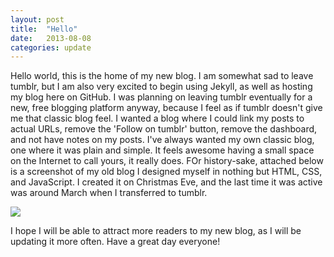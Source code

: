 ```yaml
---
layout: post
title:  "Hello"
date:   2013-08-08
categories: update
---
```


Hello world, this is the home of my new blog. I am somewhat sad to leave tumblr, but I am also very excited to begin using Jekyll, as well as hosting my blog here on GitHub. I was planning on leaving tumblr eventually for a new, free blogging platform anyway, because I feel as if tumblr doesn't give me that classic blog feel. I wanted a blog where I could link my posts to actual URLs, remove the 'Follow on tumblr' button, remove the dashboard, and not have notes on my posts. I've always wanted my own classic blog, one where it was plain and simple. It feels awesome having a small space on the Internet to call yours, it really does. FOr history-sake, attached below is a screenshot of my old blog I designed myself in nothing but HTML, CSS, and JavaScript. I created it on Christmas Eve, and the last time it was active was around March when I transferred to tumblr.

![](http://i.imgur.com/FrHsTAE.png)

I hope I will be able to attract more readers to my new blog, as I will be updating it more often. Have a great day everyone!